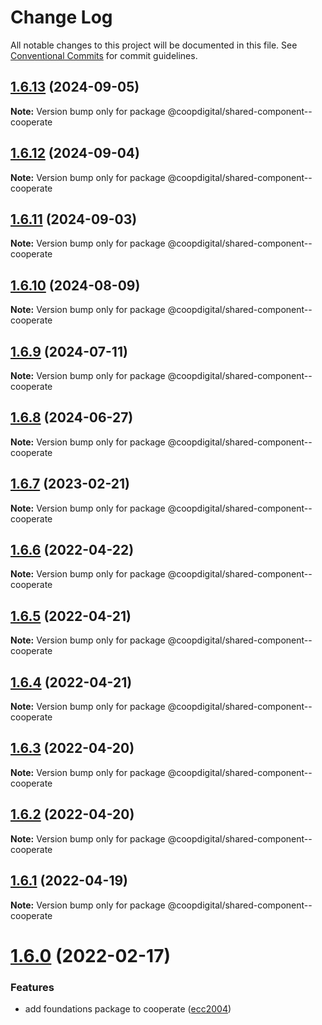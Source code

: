 # Change Log

All notable changes to this project will be documented in this file.
See [Conventional Commits](https://conventionalcommits.org) for commit guidelines.

## [1.6.13](https://github.com/coopdigital/coop-frontend/compare/@coopdigital/shared-component--cooperate@1.6.12...@coopdigital/shared-component--cooperate@1.6.13) (2024-09-05)

**Note:** Version bump only for package @coopdigital/shared-component--cooperate





## [1.6.12](https://github.com/coopdigital/coop-frontend/compare/@coopdigital/shared-component--cooperate@1.6.11...@coopdigital/shared-component--cooperate@1.6.12) (2024-09-04)

**Note:** Version bump only for package @coopdigital/shared-component--cooperate





## [1.6.11](https://github.com/coopdigital/coop-frontend/compare/@coopdigital/shared-component--cooperate@1.6.10...@coopdigital/shared-component--cooperate@1.6.11) (2024-09-03)

**Note:** Version bump only for package @coopdigital/shared-component--cooperate





## [1.6.10](https://github.com/coopdigital/coop-frontend/compare/@coopdigital/shared-component--cooperate@1.6.9...@coopdigital/shared-component--cooperate@1.6.10) (2024-08-09)

**Note:** Version bump only for package @coopdigital/shared-component--cooperate





## [1.6.9](https://github.com/coopdigital/coop-frontend/compare/@coopdigital/shared-component--cooperate@1.6.8...@coopdigital/shared-component--cooperate@1.6.9) (2024-07-11)

**Note:** Version bump only for package @coopdigital/shared-component--cooperate





## [1.6.8](https://github.com/coopdigital/coop-frontend/compare/@coopdigital/shared-component--cooperate@1.6.7...@coopdigital/shared-component--cooperate@1.6.8) (2024-06-27)

**Note:** Version bump only for package @coopdigital/shared-component--cooperate





## [1.6.7](https://github.com/coopdigital/coop-frontend/compare/@coopdigital/shared-component--cooperate@1.6.6...@coopdigital/shared-component--cooperate@1.6.7) (2023-02-21)

**Note:** Version bump only for package @coopdigital/shared-component--cooperate





## [1.6.6](https://github.com/coopdigital/coop-frontend/compare/@coopdigital/shared-component--cooperate@1.6.5...@coopdigital/shared-component--cooperate@1.6.6) (2022-04-22)

**Note:** Version bump only for package @coopdigital/shared-component--cooperate





## [1.6.5](https://github.com/coopdigital/coop-frontend/compare/@coopdigital/shared-component--cooperate@1.6.4...@coopdigital/shared-component--cooperate@1.6.5) (2022-04-21)

**Note:** Version bump only for package @coopdigital/shared-component--cooperate





## [1.6.4](https://github.com/coopdigital/coop-frontend/compare/@coopdigital/shared-component--cooperate@1.6.3...@coopdigital/shared-component--cooperate@1.6.4) (2022-04-21)

**Note:** Version bump only for package @coopdigital/shared-component--cooperate





## [1.6.3](https://github.com/coopdigital/coop-frontend/compare/@coopdigital/shared-component--cooperate@1.6.2...@coopdigital/shared-component--cooperate@1.6.3) (2022-04-20)

**Note:** Version bump only for package @coopdigital/shared-component--cooperate





## [1.6.2](https://github.com/coopdigital/coop-frontend/compare/@coopdigital/shared-component--cooperate@1.6.1...@coopdigital/shared-component--cooperate@1.6.2) (2022-04-20)

**Note:** Version bump only for package @coopdigital/shared-component--cooperate





## [1.6.1](https://github.com/coopdigital/coop-frontend/compare/@coopdigital/shared-component--cooperate@1.6.0...@coopdigital/shared-component--cooperate@1.6.1) (2022-04-19)

**Note:** Version bump only for package @coopdigital/shared-component--cooperate





# [1.6.0](https://github.com/coopdigital/coop-frontend/compare/@coopdigital/shared-component--cooperate@1.5.5...@coopdigital/shared-component--cooperate@1.6.0) (2022-02-17)


### Features

* add foundations package to cooperate ([ecc2004](https://github.com/coopdigital/coop-frontend/commit/ecc20047bf1291dfabc66246bd508fe5e54f9e50))
